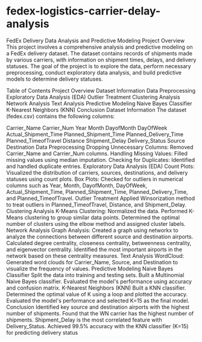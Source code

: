 # fedex-logistics-carrier-delay-analysis
FedEx Delivery Data Analysis and Predictive Modeling
Project Overview
This project involves a comprehensive analysis and predictive modeling on a FedEx delivery dataset. The dataset contains records of shipments made by various carriers, with information on shipment times, delays, and delivery statuses. The goal of the project is to explore the data, perform necessary preprocessing, conduct exploratory data analysis, and build predictive models to determine delivery statuses.

Table of Contents
Project Overview
Dataset Information
Data Preprocessing
Exploratory Data Analysis (EDA)
Outlier Treatment
Clustering Analysis
Network Analysis
Text Analysis
Predictive Modeling
Naive Bayes Classifier
K-Nearest Neighbors (KNN)
Conclusion
Dataset Information
The dataset (fedex.csv) contains the following columns:

Carrier_Name
Carrier_Num
Year
Month
DayofMonth
DayOfWeek
Actual_Shipment_Time
Planned_Shipment_Time
Planned_Delivery_Time
Planned_TimeofTravel
Distance
Shipment_Delay
Delivery_Status
Source
Destination
Data Preprocessing
Dropping Unnecessary Columns:
Removed Carrier_Name and Carrier_Num columns.
Handling Missing Values:
Filled missing values using median imputation.
Checking for Duplicates:
Identified and handled duplicate entries.
Exploratory Data Analysis (EDA)
Count Plots:
Visualized the distribution of carriers, sources, destinations, and delivery statuses using count plots.
Box Plots:
Checked for outliers in numerical columns such as Year, Month, DayofMonth, DayOfWeek, Actual_Shipment_Time, Planned_Shipment_Time, Planned_Delivery_Time, and Planned_TimeofTravel.
Outlier Treatment
Applied Winsorization method to treat outliers in Planned_TimeofTravel, Distance, and Shipment_Delay.
Clustering Analysis
K-Means Clustering:
Normalized the data.
Performed K-Means clustering to group similar data points.
Determined the optimal number of clusters using the elbow method and assigned cluster labels.
Network Analysis
Graph Analysis:
Created a graph using networkx to analyze the connections between different source and destination airports.
Calculated degree centrality, closeness centrality, betweenness centrality, and eigenvector centrality.
Identified the most important airports in the network based on these centrality measures.
Text Analysis
WordCloud:
Generated word clouds for Carrier_Name, Source, and Destination to visualize the frequency of values.
Predictive Modeling
Naive Bayes Classifier
Split the data into training and testing sets.
Built a Multinomial Naive Bayes classifier.
Evaluated the model's performance using accuracy and confusion matrix.
K-Nearest Neighbors (KNN)
Built a KNN classifier.
Determined the optimal value of K using a loop and plotted the accuracy.
Evaluated the model's performance and selected K=15 as the final model.
Conclusion
Identified key source and destination airports with the highest number of shipments.
Found that the WN carrier has the highest number of shipments.
Shipment_Delay is the most correlated feature with Delivery_Status.
Achieved 99.5% accuracy with the KNN classifier (K=15) for predicting delivery status




























